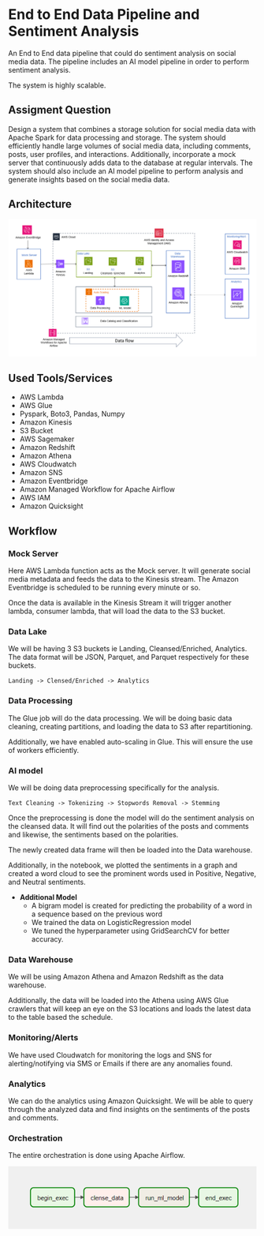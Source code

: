 # End to End Data Pipeline and Sentiment Analysis

An End to End data pipeline that could do sentiment analysis on social media data. The pipeline includes an AI model pipeline in order to perform sentiment analysis.

The system is highly scalable.

## Assigment Question

Design a system that combines a storage solution for social media data with Apache Spark for data processing and storage. The system should efficiently handle large volumes of social media data, including comments, posts, user profiles, and interactions. Additionally, incorporate a mock server that continuously adds data to the database at regular intervals. The system should also include an AI model pipeline to perform analysis and generate insights based on the social media data.

## Architecture
![Architecture](assets/architecture.png)

## Used Tools/Services

- AWS Lambda
- AWS Glue
- Pyspark, Boto3, Pandas, Numpy
- Amazon Kinesis
- S3 Bucket
- AWS Sagemaker
- Amazon Redshift
- Amazon Athena
- AWS Cloudwatch
- Amazon SNS
- Amazon Eventbridge
- Amazon Managed Workflow for Apache Airflow
- AWS IAM
- Amazon Quicksight

## Workflow

### **Mock Server**
Here AWS Lambda function acts as the Mock server. It will generate social media metadata and feeds the data to the Kinesis stream. The Amazon Eventbridge is scheduled to be running every minute or so.

Once the data is available in the Kinesis Stream it will trigger another lambda, consumer lambda, that will load the data to the S3 bucket.

### **Data Lake**
We will be having 3 S3 buckets ie Landing, Cleansed/Enriched, Analytics. The data format will be JSON, Parquet, and Parquet respectively for these buckets.


    Landing -> Clensed/Enriched -> Analytics



### **Data Processing**
The Glue job will do the data processing. We will be doing basic data cleaning, creating partitions, and loading the data to S3 after repartitioning.

Additionally, we have enabled auto-scaling in Glue. This will ensure the use of workers efficiently.

### **AI model**
We will be doing data preprocessing specifically for the analysis.

    Text Cleaning -> Tokenizing -> Stopwords Removal -> Stemming  

Once the preprocessing is done the model will do the sentiment analysis on the cleansed data. It will find out the polarities of the posts and comments and likewise, the sentiments based on the polarities.

The newly created data frame will then be loaded into the Data warehouse.

Additionally, in the notebook, we plotted the sentiments in a graph and created a word cloud to see the prominent words used in Positive, Negative, and Neutral sentiments.

- **Additional Model**
    - A bigram model is created for predicting the probability of a word in a sequence based on the previous word
    - We trained the data on LogisticRegression model
    - We tuned the hyperparameter using GridSearchCV for better accuracy. 

### **Data Warehouse**
We will be using Amazon Athena and Amazon Redshift as the data warehouse. 

Additionally, the data will be loaded into the Athena using AWS Glue crawlers that will keep an eye on the S3 locations and loads the latest data to the table based the schedule.  

### **Monitoring/Alerts**
We have used Cloudwatch for monitoring the logs and SNS for alerting/notifying via SMS or Emails if there are any anomalies found.

### **Analytics**
We can do the analytics using Amazon Quicksight. We will be able to query through the analyzed data and find insights on the sentiments of the posts and comments. 

### **Orchestration**

The entire orchestration is done using Apache Airflow.

![Pipeline](assets/pipeline.png)
